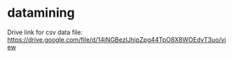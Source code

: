 # datamining

Drive link for csv data file: https://drive.google.com/file/d/14jNGBezlJhipZpg44TpO8X8WOEdyT3uo/view
